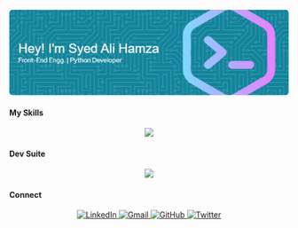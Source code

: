 ![Header](./Header-1.png)

#### My Skills
<p align="center">
  <a href="https://skillicons.dev">
    <img src="https://skillicons.dev/icons?i=html,css,js,py,react,ts,nodejs"/>
  </a>
</p>

#### Dev Suite
<p align="center">
  <a href="https://skillicons.dev">
    <img src="https://skillicons.dev/icons?i=windows,vscode,github,githubactions,powershell"/>
  </a>
</p>

#### Connect 
<p align="center">
  <a href="www.linkedin.com/in/syed-ali-hamza-898785331" target="_blank">
    <img src="https://skillicons.dev/icons?i=linkedin" alt="LinkedIn" />
  </a>
  <a href="mailto:syedalihamzabukhari2125@gmail.com" target="_blank">
    <img src="https://skillicons.dev/icons?i=gmail" alt="Gmail" />
  </a>
  <a href="https://github.com/SyedAliHamzaBukhari"_blank">
    <img src="https://skillicons.dev/icons?i=github" alt="GitHub" />
  </a>
  <a href="https://x.com/Engg_Hamza" target="_blank">
    <img src="https://skillicons.dev/icons?i=twitter" alt="Twitter" />
  </a>
</p>